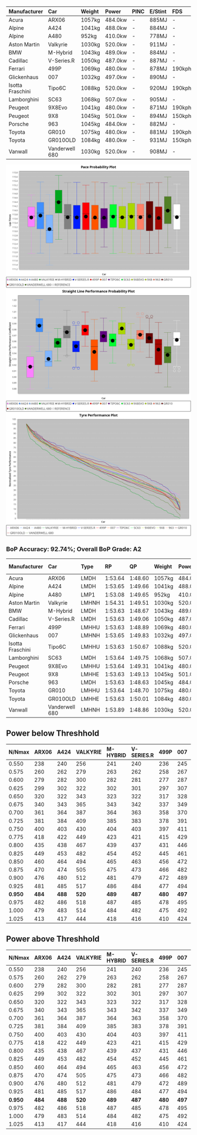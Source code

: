 | Manufacturer     | Car            | Weight | Power   | PINC    | E/Stint | FDS     |
|:-|:-|:-|:-|:-|:-|:-|
| Acura            | ARX06          | 1057kg | 484.0kw |    -    | 885MJ   |    -    |
| Alpine           | A424           | 1041kg | 488.0kw |    -    | 884MJ   |    -    |
| Alpine           | A480           | 952kg  | 410.0kw |    -    | 778MJ   |    -    |
| Aston Martin     | Valkyrie       | 1030kg | 520.0kw |    -    | 911MJ   |    -    |
| BMW              | M-Hybrid       | 1043kg | 489.0kw |    -    | 884MJ   |    -    |
| Cadillac         | V-Series.R     | 1050kg | 487.0kw |    -    | 887MJ   |    -    |
| Ferrari          | 499P           | 1069kg | 480.0kw |    -    | 878MJ   | 190kph  |
| Glickenhaus      | 007            | 1032kg | 497.0kw |    -    | 890MJ   |    -    |
| Isotta Fraschini | Tipo6C         | 1088kg | 520.0kw |    -    | 920MJ   | 190kph  |
| Lamborghini      | SC63           | 1068kg | 507.0kw |    -    | 905MJ   |    -    |
| Peugeot          | 9X8Evo         | 1041kg | 480.0kw |    -    | 871MJ   | 190kph  |
| Peugeot          | 9X8            | 1045kg | 501.0kw |    -    | 894MJ   | 150kph  |
| Porsche          | 963            | 1045kg | 484.0kw |    -    | 882MJ   |    -    |
| Toyota           | GR010          | 1075kg | 480.0kw |    -    | 881MJ   | 190kph  |
| Toyota           | GR010OLD       | 1084kg | 480.0kw |    -    | 931MJ   | 150kph  |
| Vanwall          | Vanderwell 680 | 1030kg | 520.0kw |    -    | 908MJ   |    -    |

![PACECHART](./IMG/AUTO.png)
![STRAIGHTLINEPERFORMANCECHART](./IMG/AUTO_sp.png)
![TYREPERFORMANCECHART](./IMG/AUTO_tw.png)

### BoP Accuracy: 92.74%; Overall BoP Grade: A2
| Manufacturer     | Car            | Type  | RP      | QP      | Weight | Power¹  | Threshhold | PINC    | Power²   | E/Stint | AVG Vmax  | FDS     | RDLC | L/Stint | BOP-Grade | Model Accuracy | Model Points | Match%  | SimDiff |
|:-|:-|:-|:-|:-|:-|:-|:-|:-|:-|:-|:-|:-|:-|:-|:-|:-|:-|:-|:-|
| Acura            | ARX06          | LMDH  | 1:53.64 | 1:48.60 | 1057kg | 484.0kw | 0.0kph     |    -    | 484.00kw |  885MJ  | 274.99kph |    -    | 1.01 | 29      | +B2       | 100.00%        | 996          | 82.78%  | -0.68   |
| Alpine           | A424           | LMDH  | 1:53.65 | 1:49.66 | 1041kg | 488.0kw | 0.0kph     |    -    | 488.00kw |  884MJ  | 287.61kph |    -    | 1.01 | 29      | ~A1       | 99.49%         | 1360         | 100.00% | #       |
| Alpine           | A480           | LMP1  | 1:53.08 | 1:49.65 |  952kg | 410.0kw | 0.0kph     |    -    | 410.00kw |  778MJ  | 275.21kph |    -    | 0.98 | 27      | -C1       | 97.75%         | 1567         | 75.47%  | +0.18   |
| Aston Martin     | Valkyrie       | LMHNH | 1:54.31 | 1:49.51 | 1030kg | 520.0kw | 0.0kph     |    -    | 520.00kw |  911MJ  | 285.98kph |    -    | 1.04 | 29      | +B1       | 100.00%        | 312          | 86.08%  | #       |
| BMW              | M-Hybrid       | LMDH  | 1:53.63 | 1:48.67 | 1043kg | 489.0kw | 0.0kph     |    -    | 489.00kw |  884MJ  | 286.43kph |    -    | 1.01 | 29      | ~A1       | 98.62%         | 2363         | 100.00% | #       |
| Cadillac         | V-Series.R     | LMDH  | 1:53.63 | 1:49.06 | 1050kg | 487.0kw | 0.0kph     |    -    | 487.00kw |  887MJ  | 281.02kph |    -    | 1.01 | 29      | ~A1       | 98.50%         | 4201         | 95.73%  | +1.40   |
| Ferrari          | 499P           | LMHHU | 1:53.63 | 1:48.89 | 1069kg | 480.0kw | 0.0kph     |    -    | 480.00kw |  878MJ  | 283.86kph | 190kph  | 1.02 | 29      | ~A1       | 100.00%        | 4441         | 98.12%  | +1.53   |
| Glickenhaus      | 007            | LMHNH | 1:53.65 | 1:49.83 | 1032kg | 497.0kw | 0.0kph     |    -    | 497.00kw |  890MJ  | 281.28kph |    -    | 0.96 | 29      | ~A1       | 94.07%         | 2174         | 96.27%  | +0.03   |
| Isotta Fraschini | Tipo6C         | LMHHU | 1:53.63 | 1:50.67 | 1088kg | 520.0kw | 0.0kph     |    -    | 520.00kw |  920MJ  | 284.88kph | 190kph  | 1.01 | 29      | +B2       | 98.48%         | 130          | 80.45%  | #       |
| Lamborghini      | SC63           | LMDH  | 1:53.64 | 1:49.75 | 1068kg | 507.0kw | 0.0kph     |    -    | 507.00kw |  905MJ  | 283.34kph |    -    | 1.01 | 29      | ~A1       | 100.00%        | 784          | 97.34%  | -0.43   |
| Peugeot          | 9X8Evo         | LMHHU | 1:53.64 | 1:49.31 | 1041kg | 480.0kw | 0.0kph     |    -    | 480.00kw |  871MJ  | 286.27kph | 190kph  | 1.01 | 29      | +B2       | 100.00%        | 808          | 84.95%  | #       |
| Peugeot          | 9X8            | LMHHE | 1:53.63 | 1:49.13 | 1045kg | 501.0kw | 0.0kph     |    -    | 501.00kw |  894MJ  | 281.96kph | 150kph  | 1.02 | 29      | ~A1       | 98.79%         | 5064         | 100.00% | +0.24   |
| Porsche          | 963            | LMDH  | 1:53.63 | 1:48.63 | 1045kg | 484.0kw | 0.0kph     |    -    | 484.00kw |  882MJ  | 284.14kph |    -    | 1.01 | 29      | ~A1       | 99.87%         | 12613        | 99.33%  | +0.86   |
| Toyota           | GR010          | LMHHU | 1:53.64 | 1:48.70 | 1075kg | 480.0kw | 0.0kph     |    -    | 480.00kw |  881MJ  | 280.95kph | 190kph  | 1.01 | 29      | ~A1       | 99.73%         | 2956         | 98.57%  | +1.14   |
| Toyota           | GR010OLD       | LMHHE | 1:53.63 | 1:50.01 | 1084kg | 480.0kw | 0.0kph     |    -    | 480.00kw |  931MJ  | 277.60kph | 150kph  | 1.01 | 29      | +B1       | 94.62%         | 880          | 89.36%  | #       |
| Vanwall          | Vanderwell 680 | LMHNH | 1:53.89 | 1:48.86 | 1030kg | 520.0kw | 0.0kph     |    -    | 520.00kw |  908MJ  | 282.86kph |    -    | 1.02 | 29      | ~A1       | 99.09%         | 544          | 99.36%  | +0.83   |

## Power below Threshhold
| N/Nmax    | ARX06   | A424    | VALKYRIE | M-HYBRID | V-SERIES.R | 499P    | 007     | TIPO6C  | SC63    | 9X8EVO  | 9X8     | 963     | GR010   | GR010OLD | VANDERWELL 680 | ​     | RPM      | A480    |
|:-|:-|:-|:-|:-|:-|:-|:-|:-|:-|:-|:-|:-|:-|:-|:-|:-|:-|:-|
|  0.550    |  238    |  240    |  256     |  241     |  240       |  236    |  245    |  256    |  250    |  236    |  247    |  238    |  236    |  236     |  256           |  ​    |   --     |   -     |
|  0.575    |  260    |  262    |  279     |  263     |  262       |  258    |  267    |  279    |  273    |  258    |  270    |  260    |  258    |  258     |  279           |  ​    |   --     |   -     |
|  0.600    |  279    |  282    |  300     |  282     |  281       |  277    |  287    |  300    |  293    |  277    |  290    |  279    |  277    |  277     |  300           |  ​    |   --     |   -     |
|  0.625    |  299    |  302    |  322     |  302     |  301       |  297    |  307    |  322    |  314    |  297    |  310    |  299    |  297    |  297     |  322           |  ​    |   --     |   -     |
|  0.650    |  320    |  322    |  343     |  323     |  322       |  317    |  328    |  343    |  335    |  317    |  331    |  320    |  317    |  317     |  343           |  ​    |   --     |   -     |
|  0.675    |  340    |  343    |  365     |  343     |  342       |  337    |  349    |  365    |  356    |  337    |  352    |  340    |  337    |  337     |  365           |  ​    |   --     |   -     |
|  0.700    |  361    |  364    |  387     |  364     |  363       |  358    |  370    |  387    |  377    |  358    |  373    |  361    |  358    |  358     |  387           |  ​    |   --     |   -     |
|  0.725    |  381    |  384    |  409     |  385     |  383       |  378    |  391    |  409    |  399    |  378    |  394    |  381    |  378    |  378     |  409           |  ​    |   --     |   -     |
|  0.750    |  400    |  403    |  430     |  404     |  403       |  397    |  411    |  430    |  419    |  397    |  414    |  400    |  397    |  397     |  430           |  ​    |   --     |   -     |
|  0.775    |  418    |  422    |  449     |  423     |  421       |  415    |  429    |  449    |  438    |  415    |  433    |  418    |  415    |  415     |  449           |  ​    |  5000    |  241    |
|  0.800    |  435    |  438    |  467     |  439     |  437       |  431    |  446    |  467    |  455    |  431    |  450    |  435    |  431    |  431     |  467           |  ​    |  5500    |  284    |
|  0.825    |  449    |  453    |  482     |  454     |  452       |  445    |  461    |  482    |  470    |  445    |  465    |  449    |  445    |  445     |  482           |  ​    |  6000    |  318    |
|  0.850    |  460    |  464    |  494     |  465     |  463       |  456    |  472    |  494    |  482    |  456    |  476    |  460    |  456    |  456     |  494           |  ​    |  6500    |  359    |
|  0.875    |  470    |  474    |  505     |  475     |  473       |  466    |  482    |  505    |  492    |  466    |  486    |  470    |  466    |  466     |  505           |  ​    |  7000    |  401    |
|  0.900    |  476    |  480    |  512     |  481     |  479       |  472    |  489    |  512    |  499    |  472    |  493    |  476    |  472    |  472     |  512           |  ​    |  7500    |  411    |
|  0.925    |  481    |  485    |  517     |  486     |  484       |  477    |  494    |  517    |  504    |  477    |  498    |  481    |  477    |  477     |  517           |  ​    |  8000    |  407    |
| **0.950** | **484** | **488** | **520**  | **489**  | **487**    | **480** | **497** | **520** | **507** | **480** | **501** | **484** | **480** | **480**  | **520**        | **​** | **8500** | **410** |
|  0.975    |  482    |  486    |  518     |  487     |  485       |  478    |  495    |  518    |  505    |  478    |  499    |  482    |  478    |  478     |  518           |  ​    |  9000    |  205    |
|  1.000    |  479    |  483    |  514     |  484     |  482       |  475    |  492    |  514    |  502    |  475    |  496    |  479    |  475    |  475     |  514           |  ​    |   --     |   -     |
|  1.025    |  413    |  417    |  444     |  418     |  416       |  410    |  424    |  444    |  433    |  410    |  428    |  413    |  410    |  410     |  444           |  ​    |   --     |   -     |

## Power above Threshhold
| N/Nmax    | ARX06   | A424    | VALKYRIE | M-HYBRID | V-SERIES.R | 499P    | 007     | TIPO6C  | SC63    | 9X8EVO  | 9X8     | 963     | GR010   | GR010OLD | VANDERWELL 680 | ​     | RPM      | A480    |
|:-|:-|:-|:-|:-|:-|:-|:-|:-|:-|:-|:-|:-|:-|:-|:-|:-|:-|:-|
|  0.550    |  238    |  240    |  256     |  241     |  240       |  236    |  245    |  256    |  250    |  236    |  247    |  238    |  236    |  236     |  256           |  ​    |   --     |   -     |
|  0.575    |  260    |  262    |  279     |  263     |  262       |  258    |  267    |  279    |  273    |  258    |  270    |  260    |  258    |  258     |  279           |  ​    |   --     |   -     |
|  0.600    |  279    |  282    |  300     |  282     |  281       |  277    |  287    |  300    |  293    |  277    |  290    |  279    |  277    |  277     |  300           |  ​    |   --     |   -     |
|  0.625    |  299    |  302    |  322     |  302     |  301       |  297    |  307    |  322    |  314    |  297    |  310    |  299    |  297    |  297     |  322           |  ​    |   --     |   -     |
|  0.650    |  320    |  322    |  343     |  323     |  322       |  317    |  328    |  343    |  335    |  317    |  331    |  320    |  317    |  317     |  343           |  ​    |   --     |   -     |
|  0.675    |  340    |  343    |  365     |  343     |  342       |  337    |  349    |  365    |  356    |  337    |  352    |  340    |  337    |  337     |  365           |  ​    |   --     |   -     |
|  0.700    |  361    |  364    |  387     |  364     |  363       |  358    |  370    |  387    |  377    |  358    |  373    |  361    |  358    |  358     |  387           |  ​    |   --     |   -     |
|  0.725    |  381    |  384    |  409     |  385     |  383       |  378    |  391    |  409    |  399    |  378    |  394    |  381    |  378    |  378     |  409           |  ​    |   --     |   -     |
|  0.750    |  400    |  403    |  430     |  404     |  403       |  397    |  411    |  430    |  419    |  397    |  414    |  400    |  397    |  397     |  430           |  ​    |   --     |   -     |
|  0.775    |  418    |  422    |  449     |  423     |  421       |  415    |  429    |  449    |  438    |  415    |  433    |  418    |  415    |  415     |  449           |  ​    |  5000    |  241    |
|  0.800    |  435    |  438    |  467     |  439     |  437       |  431    |  446    |  467    |  455    |  431    |  450    |  435    |  431    |  431     |  467           |  ​    |  5500    |  284    |
|  0.825    |  449    |  453    |  482     |  454     |  452       |  445    |  461    |  482    |  470    |  445    |  465    |  449    |  445    |  445     |  482           |  ​    |  6000    |  318    |
|  0.850    |  460    |  464    |  494     |  465     |  463       |  456    |  472    |  494    |  482    |  456    |  476    |  460    |  456    |  456     |  494           |  ​    |  6500    |  359    |
|  0.875    |  470    |  474    |  505     |  475     |  473       |  466    |  482    |  505    |  492    |  466    |  486    |  470    |  466    |  466     |  505           |  ​    |  7000    |  401    |
|  0.900    |  476    |  480    |  512     |  481     |  479       |  472    |  489    |  512    |  499    |  472    |  493    |  476    |  472    |  472     |  512           |  ​    |  7500    |  411    |
|  0.925    |  481    |  485    |  517     |  486     |  484       |  477    |  494    |  517    |  504    |  477    |  498    |  481    |  477    |  477     |  517           |  ​    |  8000    |  407    |
| **0.950** | **484** | **488** | **520**  | **489**  | **487**    | **480** | **497** | **520** | **507** | **480** | **501** | **484** | **480** | **480**  | **520**        | **​** | **8500** | **410** |
|  0.975    |  482    |  486    |  518     |  487     |  485       |  478    |  495    |  518    |  505    |  478    |  499    |  482    |  478    |  478     |  518           |  ​    |  9000    |  205    |
|  1.000    |  479    |  483    |  514     |  484     |  482       |  475    |  492    |  514    |  502    |  475    |  496    |  479    |  475    |  475     |  514           |  ​    |   --     |   -     |
|  1.025    |  413    |  417    |  444     |  418     |  416       |  410    |  424    |  444    |  433    |  410    |  428    |  413    |  410    |  410     |  444           |  ​    |   --     |   -     |
